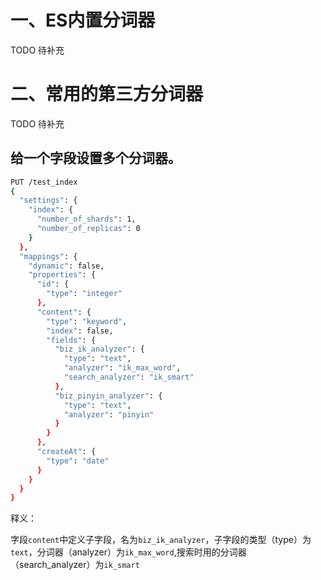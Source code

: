 # 一、ES内置分词器

TODO 待补充

# 二、常用的第三方分词器

TODO 待补充

## 给一个字段设置多个分词器。

```bash
PUT /test_index
{
  "settings": {
    "index": {
      "number_of_shards": 1,
      "number_of_replicas": 0
    }
  },
  "mappings": {
    "dynamic": false,
    "properties": {
      "id": {
        "type": "integer"
      },
      "content": {
        "type": "keyword",
        "index": false,
        "fields": {
          "biz_ik_analyzer": {
            "type": "text",
            "analyzer": "ik_max_word",
            "search_analyzer": "ik_smart"
          },
          "biz_pinyin_analyzer": {
            "type": "text",
            "analyzer": "pinyin"
          }
        }
      },
      "createAt": {
        "type": "date"
      }
    }
  }
}
```

释义：

字段`content`中定义子字段，名为`biz_ik_analyzer`，子字段的类型（type）为`text`，分词器（analyzer）为`ik_max_word`,搜索时用的分词器（search_analyzer）为`ik_smart`
